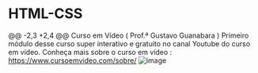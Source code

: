 # HTML-CSS
@@ -2,3 +2,4 @@
Curso em Vídeo ( Prof.ª Gustavo Guanabara )
Primeiro módulo desse curso super interativo e gratuito no canal Youtube do curso em vídeo.
Conheça mais sobre o curso em vídeo : https://www.cursoemvideo.com/sobre/
![image](https://user-images.githubusercontent.com/87583186/162248190-89cfb2e6-eac0-46f4-9397-86e0b6df5e44.png)
